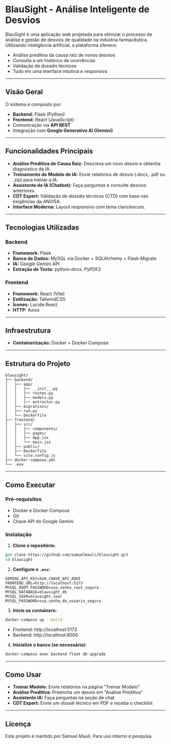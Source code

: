 
# BlauSight - Análise Inteligente de Desvios

BlauSight é uma aplicação web projetada para otimizar o processo de análise e gestão de desvios de qualidade na indústria farmacêutica. Utilizando inteligência artificial, a plataforma oferece:

- Análise preditiva da causa raiz de novos desvios
- Consulta a um histórico de ocorrências
- Validação de dossiês técnicos
- Tudo em uma interface intuitiva e responsiva

---

## Visão Geral

O sistema é composto por:

- **Backend:** Flask (Python)
- **Frontend:** React (JavaScript)
- Comunicação via **API REST**
- Integração com **Google Generative AI (Gemini)**

---

## Funcionalidades Principais

- **Análise Preditiva de Causa Raiz:** Descreva um novo desvio e obtenha diagnóstico da IA.
- **Treinamento do Modelo de IA:** Envie relatórios de desvio (.docx, .pdf ou .zip) para treinar a IA.
- **Assistente de IA (Chatbot):** Faça perguntas e consulte desvios anteriores.
- **CDT Expert:** Validação de dossiês técnicos (CTD) com base nas exigências da ANVISA.
- **Interface Moderna:** Layout responsivo com tema claro/escuro.

---

## Tecnologias Utilizadas

### Backend

- **Framework:** Flask
- **Banco de Dados:** MySQL via Docker + SQLAlchemy + Flask-Migrate
- **IA:** Google Gemini API
- **Extração de Texto:** python-docx, PyPDF2

### Frontend

- **Framework:** React (Vite)
- **Estilização:** TailwindCSS
- **Ícones:** Lucide React
- **HTTP:** Axios

---

## Infraestrutura

- **Containerização:** Docker + Docker Compose

---

## Estrutura do Projeto

```
blausight/
├── backend/
│   ├── app/
│   │   ├── __init__.py
│   │   ├── routes.py
│   │   ├── models.py
│   │   ├── extractor.py
│   ├── migrations/
│   ├── run.py
│   └── Dockerfile
├── frontend/
│   ├── src/
│   │   ├── components/
│   │   ├── pages/
│   │   ├── App.jsx
│   │   └── main.jsx
│   ├── public/
│   ├── Dockerfile
│   └── vite.config.js
├── docker-compose.yml
└── .env
```

---

## Como Executar

### Pré-requisitos

- Docker e Docker Compose
- Git
- Chave API do Google Gemini

### Instalação

1. **Clone o repositório:**

```bash
git clone https://github.com/samuelmauli/blausight.git
cd blausight
```

2. **Configure o `.env`:**

```dotenv
GEMINI_API_KEY=SUA_CHAVE_API_AQUI
FRONTEND_URL=http://localhost:5173
MYSQL_ROOT_PASSWORD=sua_senha_root_segura
MYSQL_DATABASE=blausight_db
MYSQL_USER=blausight_user
MYSQL_PASSWORD=sua_senha_de_usuario_segura
```

3. **Inicie os containers:**

```bash
docker-compose up --build
```

- Frontend: http://localhost:5173
- Backend: http://localhost:8000

4. **Inicialize o banco (se necessário):**

```bash
docker-compose exec backend flask db upgrade
```

---

## Como Usar

- **Treinar Modelo:** Envie relatórios na página "Treinar Modelo"
- **Análise Preditiva:** Preencha um desvio em "Análise Preditiva"
- **Assistente IA:** Faça perguntas na seção de chat
- **CDT Expert:** Envie um dossiê técnico em PDF e receba o checklist

---

## Licença

Este projeto é mantido por Samuel Mauli. Para uso interno e pesquisa.

